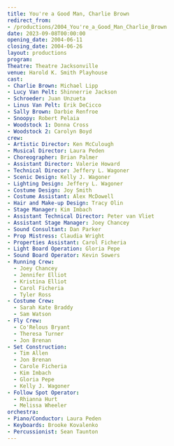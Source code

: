 ```yaml
---
title: You're a Good Man, Charlie Brown
redirect_from:
- /productions/2004_You're_a_Good_Man_Charlie_Brown
date: 2023-09-08T00:00:00
opening_date: 2004-06-11
closing_date: 2004-06-26
layout: productions
program:
Theatre: Theatre Jacksonville
venue: Harold K. Smith Playhouse
cast:
- Charlie Brown: Michael Lipp
- Lucy Van Pelt: Shinnerrie Jackson
- Schroeder: Juan Unzueta
- Linus Van Pelt: Erik DeCicco
- Sally Brown: Darbie Renfroe
- Snoopy: Robert Pelaia
- Woodstock 1: Donna Cross
- Woodstock 2: Carolyn Boyd
crew:
- Artistic Director: Ken McCulough
- Musical Director: Laura Peden
- Choreographer: Brian Palmer
- Assistant Director: Valerie Howard
- Technical Direcor: Jeffery L. Wagoner
- Scenic Design: Kelly J. Wagoner
- Lighting Design: Jeffery L. Wagoner
- Costume Design: Joy Smith
- Costume Assistant: Alex McDowell
- Hair and Make-up Design: Tracy Olin
- Stage Manager: Kim Imbach
- Assistant Technical Director: Peter van Vliet
- Assistant Stage Manager: Joey Chancey
- Sound Consultant: Dan Parker
- Prop Mistress: Claudia Wright
- Properties Assistant: Carol Ficheria
- Light Board Operation: Gloria Pepe
- Sound Board Operator: Kevin Sowers
- Running Crew:
  - Joey Chancey
  - Jennifer Elliot
  - Kristina Elliot
  - Carol Ficheria
  - Tyler Ross
- Costume Crew:
  - Sarah Kate Braddy
  - Sam Watson
- Fly Crew:
  - Co'Relous Bryant
  - Theresa Turner
  - Jon Brenan
- Set Construction:
  - Tim Allen
  - Jon Brenan
  - Carole Ficheria
  - Kim Imbach
  - Gloria Pepe
  - Kelly J. Wagoner
- Follow Spot Operator:
  - Rhianna Hurt
  - Melissa Wheeler
orchestra:
- Piano/Conductor: Laura Peden
- Keyboards: Brooke Kovalenko
- Percussionist: Sean Taunton
---
```

